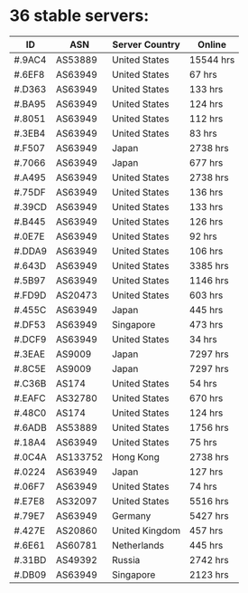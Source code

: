 # 36 stable servers:

| ID | ASN | Server Country | Online |
| ------ | ------ | ------ | ------ |
| #.9AC4 | AS53889 | United States | 15544 hrs |
| #.6EF8 | AS63949 | United States | 67 hrs |
| #.D363 | AS63949 | United States | 133 hrs |
| #.BA95 | AS63949 | United States | 124 hrs |
| #.8051 | AS63949 | United States | 112 hrs |
| #.3EB4 | AS63949 | United States | 83 hrs |
| #.F507 | AS63949 | Japan | 2738 hrs |
| #.7066 | AS63949 | Japan | 677 hrs |
| #.A495 | AS63949 | United States | 2738 hrs |
| #.75DF | AS63949 | United States | 136 hrs |
| #.39CD | AS63949 | United States | 133 hrs |
| #.B445 | AS63949 | United States | 126 hrs |
| #.0E7E | AS63949 | United States | 92 hrs |
| #.DDA9 | AS63949 | United States | 106 hrs |
| #.643D | AS63949 | United States | 3385 hrs |
| #.5B97 | AS63949 | United States | 1146 hrs |
| #.FD9D | AS20473 | United States | 603 hrs |
| #.455C | AS63949 | Japan | 445 hrs |
| #.DF53 | AS63949 | Singapore | 473 hrs |
| #.DCF9 | AS63949 | United States | 34 hrs |
| #.3EAE | AS9009 | Japan | 7297 hrs |
| #.8C5E | AS9009 | Japan | 7297 hrs |
| #.C36B | AS174 | United States | 54 hrs |
| #.EAFC | AS32780 | United States | 670 hrs |
| #.48C0 | AS174 | United States | 124 hrs |
| #.6ADB | AS53889 | United States | 1756 hrs |
| #.18A4 | AS63949 | United States | 75 hrs |
| #.0C4A | AS133752 | Hong Kong | 2738 hrs |
| #.0224 | AS63949 | Japan | 127 hrs |
| #.06F7 | AS63949 | United States | 74 hrs |
| #.E7E8 | AS32097 | United States | 5516 hrs |
| #.79E7 | AS63949 | Germany | 5427 hrs |
| #.427E | AS20860 | United Kingdom | 457 hrs |
| #.6E61 | AS60781 | Netherlands | 445 hrs |
| #.31BD | AS49392 | Russia | 2742 hrs |
| #.DB09 | AS63949 | Singapore | 2123 hrs |

